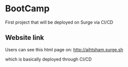 # BootCamp

First project that will be deployed on Surge via CI/CD

## Website link

Users can see this html page on: http://aihtsham.surge.sh

which is basically deployed through CI/CD 